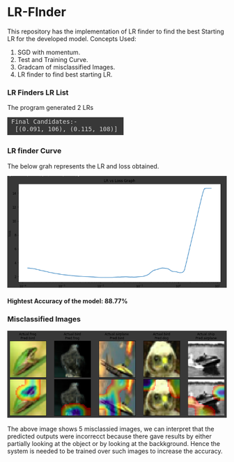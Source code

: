 # LR-FInder

This repository has the implementation of LR finder to find the best Starting LR for the developed model. 
Concepts Used:
1. SGD with momentum.
2. Test and Training Curve.
3. Gradcam of misclassified Images.
4. LR finder to find best starting LR.

### LR Finders LR List

The program generated 2 LRs

![Candidate List](Assets/candidatelist.png)

### LR finder Curve

The below grah represents the LR and loss obtained.

![LR Curve](Assets/lrfindercurve.png)

#### Hightest Accuracy of the model: 88.77%

### Misclassified Images

![Misclassified Images](Assets/gradcamoutput.png)

The above image shows 5 misclassied images, we can interpret that the predicted outputs were incorrecct because there gave results by either partially looking at the object or by looking at the backkground. Hence the system is needed to be trained over such images to increase the accuracy.
